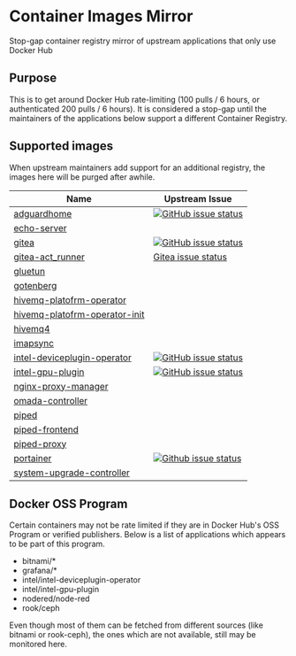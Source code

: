 # Container Images Mirror

Stop-gap container registry mirror of upstream applications that only use Docker Hub

## Purpose

This is to get around Docker Hub rate-limiting (100 pulls / 6 hours, or authenticated 200 pulls / 6 hours). It is considered a stop-gap until the maintainers of the applications below support a different Container Registry.

## Supported images

When upstream maintainers add support for an additional registry, the images here will be purged after awhile.

| Name                                                                                        | Upstream Issue                                                                                                                                                                                     |
|---------------------------------------------------------------------------------------------|----------------------------------------------------------------------------------------------------------------------------------------------------------------------------------------------------|
| [adguardhome](https://github.com/AdguardTeam/AdGuardHome)                                   | [![GitHub issue status](https://img.shields.io/github/issues/detail/state/AdguardTeam/AdGuardHome/5975)](https://github.com/AdguardTeam/AdGuardHome/issues/5975)                                   |
| [echo-server](https://github.com/ealenn/Echo-Server)                                        |                                                                                                                                                                                                    |
| [gitea](https://github.com/go-gitea/gitea)                                                  | [![GitHub issue status](https://img.shields.io/github/issues/detail/state/go-gitea/gitea/22922)](https://github.com/go-gitea/gitea/issues/22922)                                                   |
| [gitea-act\_runner](https://gitea.com/gitea/act_runner)                                     | [Gitea issue status](https://gitea.com/gitea/act_runner/issues/165)                                                                                                                                |
| [gluetun](https://github.com/qdm12/gluetun)                                                 |                                                                                                                                                                                                    |
| [gotenberg](https://github.com/gotenberg/gotenberg)                                         |                                                                                                                                                                                                    |
| [hivemq-platofrm-operator](https://github.com/hivemq/hivemq-platofrm-operator)              |                                                                                                                                                                                                    |
| [hivemq-platofrm-operator-init](https://github.com/hivemq/hivemq-platofrm-operator-init)    |                                                                                                                                                                                                    |
| [hivemq4](https://github.com/hivemq/hivemq4)                                                |                                                                                                                                                                                                    |
| [imapsync](https://github.com/imapsync/imapsync)                                            |                                                                                                                                                                                                    |
| [intel-deviceplugin-operator](https://github.com/intel/intel-device-plugins-for-kubernetes) | [![GitHub issue status](https://img.shields.io/github/issues/detail/state/intel/intel-device-plugins-for-kubernetes/633)](https://github.com/intel/intel-device-plugins-for-kubernetes/issues/633) |
| [intel-gpu-plugin](https://github.com/intel/intel-device-plugins-for-kubernetes)            | [![GitHub issue status](https://img.shields.io/github/issues/detail/state/intel/intel-device-plugins-for-kubernetes/633)](https://github.com/intel/intel-device-plugins-for-kubernetes/issues/633) |
| [nginx-proxy-manager](https://github.com/NginxProxyManager/nginx-proxy-manager)             |                                                                                                                                                                                                    |
| [omada-controller](https://github.com/mbentley/docker-omada-controller)                     |                                                                                                                                                                                                    |
| [piped](https://github.com/TeamPiped/Piped-Backend)                                         |                                                                                                                                                                                                    |
| [piped-frontend](https://github.com/TeamPiped/Piped)                                        |                                                                                                                                                                                                    |
| [piped-proxy](https://github.com/TeamPiped/piped-proxy)                                     |                                                                                                                                                                                                    |
| [portainer](https://github.com/portainer/portainer)                                         | [![Github issue status](https://img.shields.io/github/issues/detail/state/portainer/portainer/4652)](https://github.com/portainer/portainer/issues/4652)                                           |
| [system-upgrade-controller](https://github.com/rancher/system-upgrade-controller)           |                                                                                                                                                                                                    |

## Docker OSS Program

Certain containers may not be rate limited if they are in Docker Hub's OSS Program or verified publishers. Below is a list of applications which appears to be part of this program.

- bitnami/*
- grafana/*
- intel/intel-deviceplugin-operator
- intel/intel-gpu-plugin
- nodered/node-red
- rook/ceph

Even though most of them can be fetched from different sources (like bitnami or rook-ceph), the ones which are not available, still may be monitored here.
